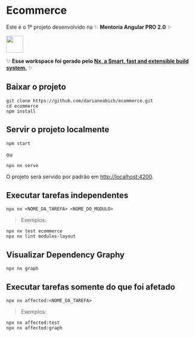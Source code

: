 # Ecommerce

Este é o 1º projeto desenvolvido na ✨ **Mentoria Angular PRO 2.0** ✨

<a alt="Nx logo" href="https://nx.dev" target="_blank" rel="noreferrer"><img src="https://raw.githubusercontent.com/nrwl/nx/master/images/nx-logo.png" width="45"></a> 

✨ **Esse workspace foi gerado pelo [Nx, a Smart, fast and extensible build system.](https://nx.dev)** ✨

## Baixar o projeto

```
git clone https://github.com/darianeabich/ecommerce.git
cd ecommerce
npm install
```

## Servir o projeto localmente
```
npm start
```
ou
```
npx nx serve
```
O projeto será servido por padrão em [http://localhost:4200](http://localhost:4200).

## Executar tarefas independentes

```
npx nx <NOME_DA_TAREFA> <NOME_DO_MODULO>
```
> Exemplos:
```
npx nx test ecommerce
npx nx lint modules-layout
```

## Visualizar Dependency Graphy
```
npx nx graph
```

## Executar tarefas somente do que foi afetado
```
npx nx affected:<NOME_DA_TAREFA>
```
> Exemplos:
```
npx nx affected:test
npx nx affected:graph
```
